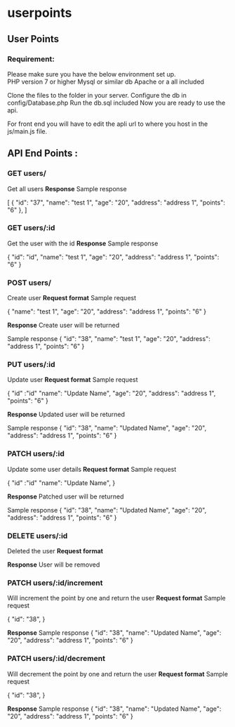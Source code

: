 # userpoints

<h2>User Points</h2>

<h3>Requirement:</h3>

Please make sure you have the below environment set up.  
PHP version 7 or higher
Mysql or similar db
Apache or a all included 

Clone the files to the folder in your server.
Configure the db in config/Database.php
Run the db.sql included
Now you are ready to use the api.

For front end you will have to edit the apli url to where you host in the js/main.js file.

<h2>API End Points : </h2>
<h3>GET users/</h2> 
Get all users
<b>Response</b>  
Sample response  

[
    {
        "id": "37",
        "name": "test 1",
        "age": "20",
        "address": "address 1",
        "points": "6"
    },
]    

<h3>GET users/:id</h2> 
Get the user with the id
<b>Response</b>
Sample response

{
    "id": "id",
    "name": "test 1",
    "age": "20",
    "address": "address 1",
    "points": "6"
}

<h3>POST users/</h2> 
Create user
<b>Request format</b> 
Sample request

{
    "name": "test 1",
    "age": "20",
    "address": "address 1",
    "points": "6"
}

<b>Response</b>
Create user will be returned

Sample response
{
    "id": "38",
    "name": "test 1",
    "age": "20",
    "address": "address 1",
    "points": "6"
}

<h3>PUT users/:id</h2> 
Update user
<b>Request format</b> 
Sample request

{
   "id" :"id"
    "name": "Update Name",
    "age": "20",
    "address": "address 1",
    "points": "6"
}

<b>Response</b>
Updated user will be returned

Sample response
{
    "id": "38",
    "name": "Updated Name",
    "age": "20",
    "address": "address 1",
    "points": "6"
}

<h3>PATCH users/:id</h2> 
Update some user details
<b>Request format</b> 
Sample request

{
   "id" :"id"
    "name": "Update Name",
}

<b>Response</b>
Patched user will be returned

Sample response
{
    "id": "38",
    "name": "Updated Name",
    "age": "20",
    "address": "address 1",
    "points": "6"
}

<h3>DELETE users/:id</h2> 
Deleted the user
<b>Request format</b> 

<b>Response</b>
User will be removed

<h3>PATCH users/:id/increment</h2> 
Will increment the point by one and return the user
<b>Request format</b> 
Sample request

{
    "id": "38",
}

<b>Response</b>
Sample response
{
    "id": "38",
    "name": "Updated Name",
    "age": "20",
    "address": "address 1",
    "points": "6"
}

<h3>PATCH users/:id/decrement</h2> 
Will decrement the point by one and return the user
<b>Request format</b> 
Sample request

{
    "id": "38",
}

<b>Response</b>
Sample response
{
    "id": "38",
    "name": "Updated Name",
    "age": "20",
    "address": "address 1",
    "points": "6"
}




    


